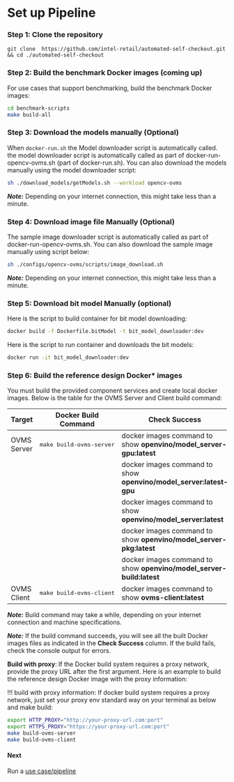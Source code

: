 # Set up Pipeline

### Step 1: Clone the repository

```
git clone  https://github.com/intel-retail/automated-self-checkout.git && cd ./automated-self-checkout
```

### Step 2: Build the benchmark Docker images (coming up)

For use cases that support benchmarking, build the benchmark Docker images:

```bash
cd benchmark-scripts
make build-all
```

### Step 3: Download the models manually (Optional)

When `docker-run.sh` the Model downloader script is automatically called. the model downloader script is automatically called as part of docker-run-opencv-ovms.sh (part of docker-run.sh). You can also download the models manually using the model downloader script:

```bash
sh ./download_models/getModels.sh --workload opencv-ovms
```

**_Note:_**  Depending on your internet connection, this might take less than a minute.


### Step 4: Download image file Manually (Optional)

The sample image downloader script is automatically called as part of docker-run-opencv-ovms.sh. You can also download the sample image manually using script below:

```bash
sh ./configs/opencv-ovms/scripts/image_download.sh 
```

**_Note:_** Depending on your internet connection, this might take less than a minute.


### Step 5: Download bit model Manually (optional)

Here is the script to build container for bit model downloading:

```bash
docker build -f Dockerfile.bitModel -t bit_model_downloader:dev
```

Here is the script to run container and downloads the bit models:

```bash
docker run -it bit_model_downloader:dev
```

### Step 6: Build the reference design Docker* images

You must build the provided component services and create local docker images. Below is the table for the OVMS Server and Client build command:

| Target                            | Docker Build Command               | Check Success                                                          |
| ----------------------------------| -----------------------------------|------------------------------------------------------------------------|
| OVMS Server                       | <pre>make build-ovms-server</pre>  | docker images command to show <b>openvino/model_server-gpu:latest</b>  |
|                                   |                                    | docker images command to show <b>openvino/model_server:latest-gpu</b>  |
|                                   |                                    | docker images command to show <b>openvino/model_server:latest</b>      |
|                                   |                                    | docker images command to show <b>openvino/model_server-pkg:latest</b>  |
|                                   |                                    | docker images command to show <b>openvino/model_server-build:latest</b>|
| OVMS Client                       | <pre>make build-ovms-client</pre>  | docker images command to show <b>ovms-client:latest</b>                |

**_Note:_** Build command may take a while, depending on your internet connection and machine specifications.

**_Note:_** If the build command succeeds, you will see all the built Docker images files as indicated in the **Check Success** column. If the build fails, check the console output for errors.

**Build with proxy**: If the Docker build system requires a proxy network, provide the proxy URL after the first argument. Here is an example to build the reference design Docker image with the proxy information:

!!! build with proxy information:
    If docker build system requires a proxy network, just set your proxy env standard way on your terminal as below and make build:
```bash
export HTTP_PROXY="http://your-proxy-url.com:port"
export HTTPS_PROXY="https://your-proxy-url.com:port"
make build-ovms-server
make build-ovms-client
```



#### Next

Run a [use case/pipeline](./pipelinerun.md)
